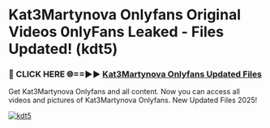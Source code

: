 # Kat3Martynova Onlyfans Original Videos 0nlyFans Leaked - Files Updated! (kdt5)

<h3>🔴 CLICK HERE 🌐==►► <a href="https://tinyurl.com/ehrbuxhb" rel="nofollow">Kat3Martynova Onlyfans Updated Files</a></h3>

Get Kat3Martynova Onlyfans and all content. Now you can access all videos and pictures of Kat3Martynova Onlyfans. New Updated Files 2025!

[![kdt5](https://i.imgur.com/lVYEuWS.gif)](https://tinyurl.com/ehrbuxhb)
